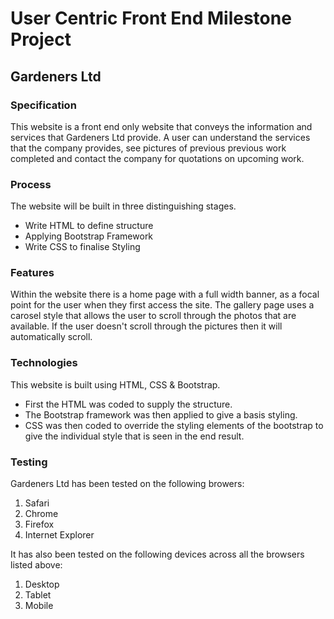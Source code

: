 # User Centric Front End Milestone Project

## Gardeners Ltd

### Specification
This website is a front end only website that conveys the information and services that Gardeners Ltd provide. A user can understand the services that the company provides, see pictures of previous previous work completed and contact the company for quotations on upcoming work.

### Process
The website will be built in three distinguishing stages. 
  - Write HTML to define structure
  - Applying Bootstrap Framework
  - Write CSS to finalise Styling

### Features
Within the website there is  a home page with a full width banner, as a focal point for the user when they first access the site. The gallery page uses a carosel style that allows the user to scroll through the photos that are available. If the user doesn't scroll through the pictures then it will automatically scroll.

### Technologies
This website is built using HTML, CSS & Bootstrap. 
  - First the HTML was coded to supply the structure.
  - The Bootstrap framework was then applied to give a basis styling.
  - CSS was then coded to override the styling elements of the bootstrap to give the individual style that is seen in the end     result.

### Testing
Gardeners Ltd has been tested on the following browers:
  1. Safari
  2. Chrome
  3. Firefox
  4. Internet Explorer
  
 It has also been tested on the following devices across all the browsers listed above:
  1. Desktop
  2. Tablet
  3. Mobile
